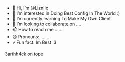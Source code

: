 - 👋 Hi, I’m @LiznIIx
- 👀 I’m interested in Doing Best Config In The World :)
- 🌱 I’m currently learning To Make My Own Client
- 💞️ I’m looking to collaborate on ....
- 📫 How to reach me .......
- 😄 Pronouns: .......
- ⚡ Fun fact: Im Best :3

<!---
LiznIIx/LiznIIx is a ✨ special ✨ repository because its `README.md` (this file) appears on your GitHub profile.
You can click the Preview link to take a look at your changes.
---> 3arthh4ck on tope
